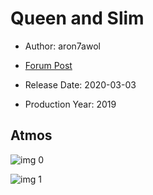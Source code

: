 # Queen and Slim

* Author: aron7awol

* [Forum Post](https://www.avsforum.com/threads/bass-eq-for-filtered-movies.2995212/post-59279168)

* Release Date: 2020-03-03
* Production Year: 2019

## Atmos

![img 0](https://i.imgur.com/bl9Emwp.jpg)

![img 1](https://i.imgur.com/q9Y3CLU.png)

